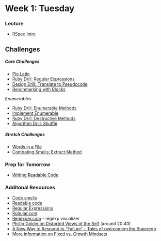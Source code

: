 # Week 1:  Tuesday

### Lecture
- [RSpec Intro](../resources/lectures.md#rspec-basics)

## Challenges

##### Core Challenges

- [Pig Latin](../../../../pig-latin-challenge)
- [Ruby Drill: Regular Expressions](../../../../ruby-drill-regular-expressions-challenge)
- [Design Drill: Translate to Pseudocode](../../../../design-drill-translate-to-pseudocode-challenge)
- [Benchmarking with Blocks](../../../../simple-benchmarking-with-blocks-challenge)

*Enumerables*  
- [Ruby Drill: Enumerable Methods](../../../../ruby-drill-enumerable-methods-challenge)
- [Implement Enumerable](../../../../implement-enumerable-challenge-experiment)
- [Ruby Drill: Destructive Methods](../../../../ruby-drill-destructive-methods-challenge)
- [Algorithm Drill: Shuffle](../../../../algorithm-drill-shuffle-challenge)

##### Stretch Challenges
- [Words in a File](../../../../words-in-a-file-challenge)
- [Combating Smells: Extract Method](../../../../combating-smells-extract-method-challenge)

### Prep for Tomorrow
- [Writing Readable Code](../readings/writing-readable-code/README.md)

### Additonal Resources
- [Code smells](https://gist.github.com/alycit/8cecbd9d69e5d0f0be22)
- [Readable code](https://gist.github.com/openspectrum/1fc609849ee747e333a1)
- [Regular Expressions](https://gist.github.com/openspectrum/395b89258d2234762b63)
- [Rubular.com](http://rubular.com/)
- [Regexper.com](http://www.regexper.com/) - regexp visualizer
- [Phillip Goldin on Distorted Views of the Self](http://www.youtube.com/watch?v=bKtBxxR0JRM#t=1243) (around 20:40)
- [A New Way to Respond to "Failure" - Tales of overcoming the Superego](http://www.youtube.com/watch?v=_tjYoKCBYag)
- [More information on Fixed vs. Growth Mindsets](http://michaelgr.com/2007/04/15/fixed-mindset-vs-growth-mindset-which-one-are-you/)
